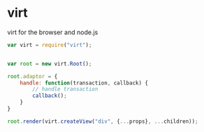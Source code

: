 virt
=======

virt for the browser and node.js

```javascript
var virt = require("virt");


var root = new virt.Root();

root.adaptor = {
    handle: function(transaction, callback) {
        // handle transaction
        callback();
    }
}

root.render(virt.createView("div", {...props}, ...children));
```
